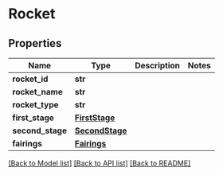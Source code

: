 # Rocket

## Properties
Name | Type | Description | Notes
------------ | ------------- | ------------- | -------------
**rocket_id** | **str** |  | 
**rocket_name** | **str** |  | 
**rocket_type** | **str** |  | 
**first_stage** | [**FirstStage**](FirstStage.md) |  | 
**second_stage** | [**SecondStage**](SecondStage.md) |  | 
**fairings** | [**Fairings**](Fairings.md) |  | 

[[Back to Model list]](../README.md#documentation-for-models) [[Back to API list]](../README.md#documentation-for-api-endpoints) [[Back to README]](../README.md)


